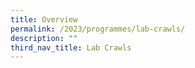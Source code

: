 ```yaml
---
title: Overview
permalink: /2023/programmes/lab-crawls/
description: ""
third_nav_title: Lab Crawls
---
```


